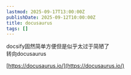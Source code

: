 ```yaml
---
lastmod: 2025-09-17T13:00:00Z
publishDate: 2025-09-12T10:00:00Z
title: docusaurus
tags: []
---
```


docsify固然简单方便但是似乎太过于简陋了  
转向docusaurus  

[https://docusaurus.io/](https://docusaurus.io/)